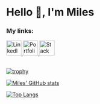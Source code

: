 <html>
<body>

<h1><strong>Hello 👋, I'm Miles</strong></h1>

<h3><strong>My links:</strong></h3>
<div class="links">
<a href="https://www.linkedin.com/in/miles-webb" target="_blank" rel="noopener noreferrer">
<img alt="LinkedIn" src="https://cdn.simpleicons.org/linkedin" width="40" height="40" />
</a>

<a href="https://mwportfolio.pages.dev" target="_blank" rel="noopener noreferrer">
<img alt="Portfolio Website" src="https://cdn.simpleicons.org/WindowsTerminal/DCD7C9" width="40" height="40" />
</a>

<a href="https://stackoverflow.com/users/20170572/wwwebbb" target="_blank" rel="noopener noreferrer">
<img alt="Stack Overflow" src="https://cdn.simpleicons.org/stackoverflow" width="40" height="40" />
</a>
</div>

<br>

[![trophy](https://github-profile-trophy.vercel.app/?username=wwwebbb&theme=algolia&rank=SECRET,SSS,SS,S,AAA,AA,A,B&no-bg=true&no-frame=true)](https://github.com/ryo-ma/github-profile-trophy)

[![Miles' GitHub stats](https://github-readme-stats-theta-opal.vercel.app/api?username=wwwebbb&hide=prs,contribs&count_private=true&show_icons=true&theme=algolia&bg_color=90,00000000,0194DD&disable_animations=false)](https://github.com/anuraghazra/github-readme-stats)

[![Top Langs](https://github-readme-stats-theta-opal.vercel.app/api/top-langs/?username=wwwebbb&layout=compact&theme=algolia&bg_color=90,00000000,0194DD&disable_animations=false)](https://github.com/anuraghazra/github-readme-stats)

</body>
</html>
